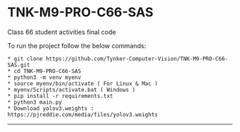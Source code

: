 # TNK-M9-PRO-C66-SAS

Class 66 student activities final code

To run the project follow the below commands:

```
* git clone https://github.com/Tynker-Computer-Vision/TNK-M9-PRO-C66-SAS.git
* cd TNK-M9-PRO-C66-SAS
* python3 -m venv myenv
* source myenv/bin/activate ( For Linux & Mac )
* myenv/Scripts/activate.bat ( Windows )
* pip install -r requirements.txt
* python3 main.py
* Download yolov3.weights : https://pjreddie.com/media/files/yolov3.weights
```

---
